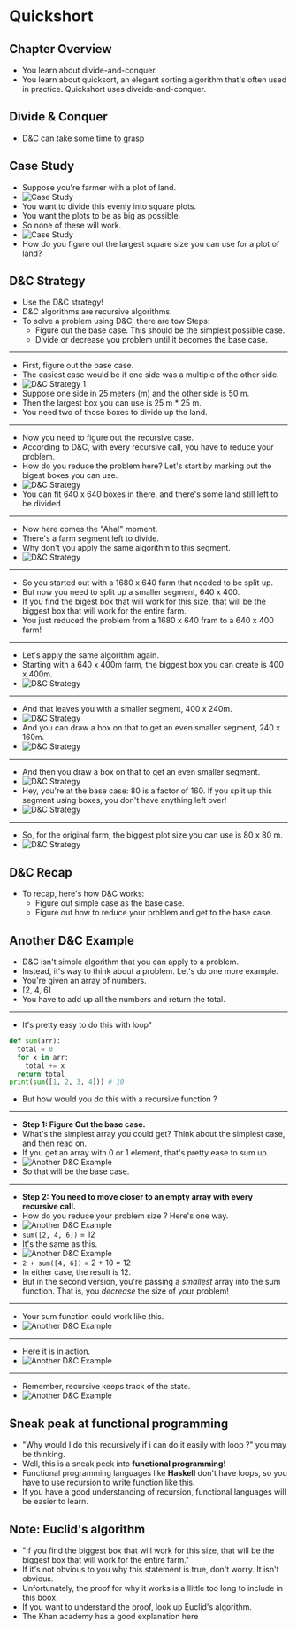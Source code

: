 # Quickshort

## Chapter Overview

- You learn about divide-and-conquer.
- You learn about quicksort, an elegant sorting algorithm that's often used in practice. Quickshort uses diveide-and-conquer.

## Divide & Conquer

- D&C can take some time to grasp

## Case Study

- Suppose you're farmer with a plot of land.
- ![Case Study](img/case-study-1.png)
- You want to divide this evenly into square plots.
- You want the plots to be as big as possible.
- So none of these will work.
- ![Case Study](img/case-study-2.png)
- How do you figure out the largest square size you can use for a plot of land?

## D&C Strategy

- Use the D&C strategy!
- D&C algorithms are recursive algorithms.
- To solve a problem using D&C, there are tow Steps:
  * Figure out the base case. This should be the simplest possible case.
  * Divide or decrease you problem until it becomes the base case.

---

- First, figure out the base case.
- The easiest case would be if one side was a multiple of the other side.
- ![D&C Strategy 1](img/D&C-Strategy-1.png)
- Suppose one side in 25 meters (m) and the other side is 50 m.
- Then the largest box you can use is 25 m * 25 m.
- You  need two of those boxes to divide up the land.

---

- Now you need to figure out the recursive case.
- According to D&C, with every recursive call, you have to reduce your problem.
- How do you reduce the problem here? Let's start by marking out the bigest boxes you can use.
- ![D&C Strategy](img/D&C-Strategy-2.png)
- You can fit 640 x 640 boxes in there, and there's some land still left to be divided

---

- Now here comes the "Aha!" moment.
- There's a farm segment left to divide.
- Why don't you apply the same algorithm to this segment.
- ![D&C Strategy](img/D&C-Strategy-3.png)

---

- So you started out with a 1680 x 640 farm that needed to be split up.
- But now you need to split up a smaller segment, 640 x 400.
- If you find the bigest box that will work for this size, that will be the biggest box that will work for the entire farm.
- You just reduced the problem from a 1680 x 640 fram to a 640 x 400 farm!

---

- Let's apply the same algorithm again.
- Starting with a 640 x 400m farm, the biggest box you can create is 400 x 400m.
- ![D&C Strategy](img/D&C-Strategy-4.png)

---

- And that leaves you with a smaller segment, 400 x 240m.
- ![D&C Strategy](img/D&C-Strategy-5.png)
- And you can draw a box on that to get an even smaller segment, 240 x 160m.
- ![D&C Strategy](img/D&C-Strategy-6.png)

---

- And then you draw a box on that to get an even smaller segment.
- ![D&C Strategy](img/D&C-Strategy-7.png)
- Hey, you're at the base case: 80 is a factor of 160. If you split up this segment using boxes, you don't have anything left over!
- ![D&C Strategy](img/D&C-Strategy-8.png)

---

- So, for the original farm, the biggest plot size you can use is 80 x 80 m.
- ![D&C Strategy](img/D&C-Strategy-9.png)

## D&C Recap

- To recap, here's how D&C works:
  * Figure out simple case as the base case.
  * Figure out how to reduce your problem and get to the base case.

## Another D&C Example 

- D&C isn't simple algorithm that you can apply to a problem.
- Instead, it's way to think about a problem. Let's do one more example.
- You're given an array of numbers.
- [2, 4, 6]
- You have to add up all the numbers and return the total.

---

- It's pretty easy to do this with loop"

```python
def sum(arr):
  total = 0
  for x in arr:
    total += x
  return total
print(sum([1, 2, 3, 4])) # 10
```

- But how would you do this with a recursive function ?

---

- **Step 1: Figure Out the base case.**
- What's the simplest array you could get? Think about the simplest case, and then read on.
- If you get an array with 0 or 1 element, that's pretty ease to sum up.
- ![Another D&C Example](img/D&C-Example-1.png)
- So that will be the base case.

---

- **Step 2: You need to move closer to an empty array with every recursive call.**
- How do you reduce your problem size ? Here's one way.
- ![Another D&C Example](img/D&C-Example-2.png)
- `sum([2, 4, 6])` = 12
- It's the same as this.
- ![Another D&C Example](img/D&C-Example-3.png)
- `2 + sum([4, 6])` = 2 + 10 = 12
- In either case, the result is 12.
- But in the second version, you're passing a *smallest* array into the sum function. That is, you *decrease* the size of your problem!

---

- Your sum function could work like this.
- ![Another D&C Example](img/D&C-Example-4.png)

---

- Here it is in action.
- ![Another D&C Example](img/D&C-Example-5.png)

---

- Remember, recursive keeps track of the state.
- ![Another D&C Example](img/D&C-Example-6.png)

## Sneak peak at functional programming

- "Why would I do this recursively if i can do it easily with loop ?" you may be thinking.
- Well, this is a sneak peek into **functional programming!**
- Functional programming languages like **Haskell** don't have loops, so you have to use recursion to write function like this.
- If you have a good understanding of recursion, functional languages will be easier to learn.

## Note: Euclid's algorithm

- "If you find the biggest box that will work for this size, that will be the biggest box that will work for the entire farm."
- If it's not obvious to you why this statement is true, don't worry. It isn't obvious.
- Unfortunately, the proof for why it works is a llittle too long to include in this boox.
- If you want to understand the proof, look up Euclid's algorithm.
- The Khan academy has a good explanation here

